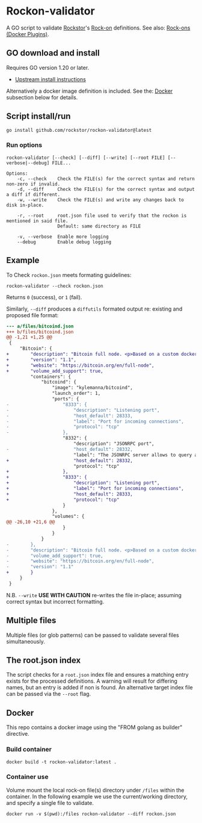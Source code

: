 # Rockon-validator

A GO script to validate [Rockstor](https://rockstor.com/)'s [Rock-on](https://github.com/rockstor/rockon-registry) definitions.
See also: [Rock-ons (Docker Plugins)](https://rockstor.com/docs/interface/overview.html).

## GO download and install

Requires GO version 1.20 or later.
- [Upstream install instructions](https://go.dev/doc/install)

Alternatively a docker image definition is included.
See the: [Docker](#docker) subsection below for details.


## Script install/run
```
go install github.com/rockstor/rockon-validator@latest
```

### Run options

```
rockon-validator [--check] [--diff] [--write] [--root FILE] [--verbose|--debug] FILE...

Options:
    -c, --check    Check the FILE(s) for the correct syntax and return non-zero if invalid.
    -d, --diff     Check the FILE(s) for the correct syntax and output a diff if different.
    -w, --write    Check the FILE(s) and write any changes back to disk in-place.

    -r, --root     root.json file used to verify that the rockon is mentioned in said file.
                   Default: same directory as FILE

    -v, --verbose  Enable more logging
    --debug        Enable debug logging
```

## Example

To Check `rockon.json` meets formating guidelines:

```
rockon-validator --check rockon.json
```

Returns `0` (success), or `1` (fail).

Similarly, `--diff` produces a `diffutils` formated output re: existing and proposed file format:

```diff
--- a/files/bitcoind.json
+++ b/files/bitcoind.json
@@ -1,21 +1,25 @@
 {
     "Bitcoin": {
+        "description": "Bitcoin full node. <p>Based on a custom docker image: <a href='https://hub.docker.com/r/kylemanna/bitcoind' target='_blank'>https://hub.docker.com/r/kylemanna/bitcoind</a>, available for amd64 architecture only.</p>",
+        "version": "1.1",
+        "website": "https://bitcoin.org/en/full-node",
+        "volume_add_support": true,
         "containers": {
             "bitcoind": {
                 "image": "kylemanna/bitcoind",
                 "launch_order": 1,
                 "ports": {
-                    "8333": {
-                        "description": "Listening port",
-                        "host_default": 28333,
-                        "label": "Port for incoming connections",
-                        "protocol": "tcp"
-                    },
                     "8332": {
                         "description": "JSONRPC port",
-                        "host_default": 28332,
                         "label": "The JSONRPC server allows to query and control the server remotely",
+                        "host_default": 28332,
                         "protocol": "tcp"
+                    },
+                    "8333": {
+                        "description": "Listening port",
+                        "label": "Port for incoming connections",
+                        "host_default": 28333,
+                        "protocol": "tcp"
                     }
                 },
                 "volumes": {
@@ -26,10 +21,6 @@
                     }
                 }
             }
-        },
-        "description": "Bitcoin full node. <p>Based on a custom docker image: <a href='https://hub.docker.com/r/kylemanna/bitcoind' target='_blank'>https://hub.docker.com/r/kylemanna/bitcoind</a>, available for amd64 architecture only.</p>",
-        "volume_add_support": true,
-        "website": "https://bitcoin.org/en/full-node",
-        "version": "1.1"
+        }
     }
 }
```

N.B. `--write` **USE WITH CAUTION** re-writes the file in-place; assuming correct syntax but incorrect formatting.

## Multiple files

Multiple files (or glob patterns) can be passed to validate several files simultaneously.

## The root.json index

The script checks for a `root.json` index file and ensures a matching entry exists for the processed definitions.
A warning will result for differing names, but an entry is added if non is found.
An alternative target index file can be passed via the `--root` flag.

## Docker

This repo contains a docker image using the "FROM golang as builder" directive.

### Build container

```
docker build -t rockon-validator:latest .
```

### Container use

Volume mount the local rock-on file(s) directory under `/files` within the container.
In the following example we use the current/working directory,
and specify a single file to validate. 

```
docker run -v $(pwd):/files rockon-validator --diff rockon.json
```
